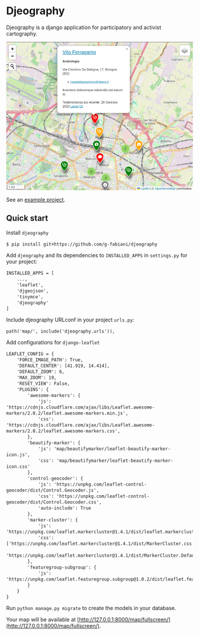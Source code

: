 # Djeography

Djeography is a  django application for participatory and activist cartography.

![Screenshot of the application](docs/img/map_screenshot.png)

See an [example project](example/).

## Quick start
Install `djeography`
```
$ pip install git+https://github.com/g-fabiani/djeography
```
Add `djeography` and its dependencies to `INSTALLED_APPS` in `settings.py` for your project:
```
INSTALLED_APPS = [
    ...,
    'leaflet',
    'djgeojson',
    'tinymce',
    'djeography'
]
```
Include djeography URLconf in your project `urls.py`:
```
path('map/', include('djeography.urls')),
```

Add configurations for `django-leaflet`
```
LEAFLET_CONFIG = {
    'FORCE_IMAGE_PATH': True,
    'DEFAULT_CENTER': [41.919, 14.414],
    'DEFAULT_ZOOM': 6,
    'MAX_ZOOM': 19,
    'RESET_VIEW': False,
    'PLUGINS': {
        'awesome-markers': {
            'js': 'https://cdnjs.cloudflare.com/ajax/libs/Leaflet.awesome-markers/2.0.2/leaflet.awesome-markers.min.js',
            'css': 'https://cdnjs.cloudflare.com/ajax/libs/Leaflet.awesome-markers/2.0.2/leaflet.awesome-markers.css',
        },
        'beautify-marker': {
            'js': 'map/beautifymarker/leaflet-beautify-marker-icon.js',
            'css': 'map/beautifymarker/leaflet-beautify-marker-icon.css'
        },
        'control-geocoder': {
            'js': 'https://unpkg.com/leaflet-control-geocoder/dist/Control.Geocoder.js',
            'css': 'https://unpkg.com/leaflet-control-geocoder/dist/Control.Geocoder.css',
            'auto-include': True
        },
        'marker-cluster': {
            'js': 'https://unpkg.com/leaflet.markercluster@1.4.1/dist/leaflet.markercluster.js',
            'css': ['https://unpkg.com/leaflet.markercluster@1.4.1/dist/MarkerCluster.css',
                    'https://unpkg.com/leaflet.markercluster@1.4.1/dist/MarkerCluster.Default.css']
        },
        'featuregroup-subgroup': {
            'js': 'https://unpkg.com/leaflet.featuregroup.subgroup@1.0.2/dist/leaflet.featuregroup.subgroup.js'
        }
    }
}
```
Run `python manage.py migrate` to create the models in your database.

Your map will be available at [http://127.0.0.1:8000/map/fullscreen/](http://127.0.0.1:8000/map/fullscreen/).
